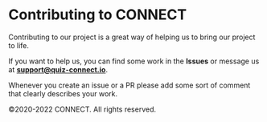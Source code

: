 # Contributing to CONNECT

Contributing to our project is a great way of helping us to bring our project to life.

If you want to help us, you can find some work in the **Issues** or message us at **support@quiz-connect.io**.

Whenever you create an issue or a PR please add some sort of comment that clearly describes your work.

©2020-2022 CONNECT. All rights reserved.
